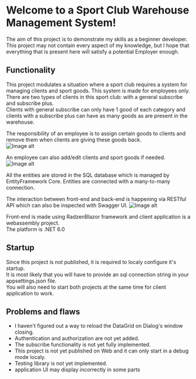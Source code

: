 ﻿# Welcome to a Sport Club Warehouse Management System!
The aim of this project is to demonstrate my skills as a beginner developer.    
This project may not contain every aspect of my knowledge, but I hope that everything that is present here will satisfy a potential Employer enough.    

## Functionality
This project modulates a situation where a sport club requires a system for managing clients and sport goods. This system is made for employees only.    
There are two types of clients in this sport club: with a general subscribe and subscribe plus.    
Clients with general subscribe can only have 1 good of each category and clients with a subscribe plus can have as many goods as are present in the warehouse.    

The responsibility of an employee is to assign certain goods to clients and remove them when clients are giving these goods back.    
![Image alt](readmeImages/clients.JPG)

An employee can also add/edit clients and sport goods if needed.    
![Image alt](readmeImages/addCustomer.JPG)

All the entities are stored in the SQL database which is managed by EntityFramework Core.
Entities are connected with a many-to-many connection.

The interaction between front-end and back-end is happening via RESTful API which can also be inspected with Swagger UI.
![Image alt](readmeImages/swagger.JPG)

Front-end is made using RadzenBlazor framework and client application is a webassembly project.    
The platform is .NET 6.0    

## Startup
Since this project is not published, it is required to localy configure it's startup.    
It is most likely that you will have to provide an sql connection string in your appsettings.json file.   
You will also need to start both projects at the same time for client application to work.

## Problems and flaws
- I haven't figured out a way to reload the DataGrid on Dialog's window closing.
- Authentication and authorization are not yet added.
- The subscribe functionality is not yet fully implemented.
- This project is not yet published on Web and it can only start in a debug mode localy.
- Testing library is not yet implemented.
- application UI may display incorrectly in some parts

